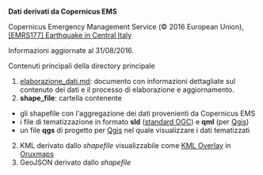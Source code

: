 **Dati derivati da Copernicus EMS**

Copernicus Emergency Management Service (© 2016 European Union), [[EMRS177] Earthquake in Central Italy](http://emergency.copernicus.eu/EMSR177)

Informazioni aggiornate al 31/08/2016.

Contenuti principali della directory principale

1. [elaborazione_dati.md](./elaborazione_dati.md): documento con informazioni dettagliate sul contenuto dei dati e il processo di elaborazione e aggiornamento.
1. **shape_file**: cartella contenente
  * gli shapefile con l'aggregazione dei dati provenienti da Copernicus EMS
  * i file di tematizzazione in formato __sld__ ([standard OGC](http://www.opengeospatial.org/standards/sld)) e __qml__ (per [Qgis](http://qgis.org))
  * un file __qgs__ di progetto per [Qgis](http://qgis.org) nel quale visualizzare i dati tematizzati
2. KML derivato dallo _shapefile_ visualizzabile come [KML Overlay](http://www.oruxmaps.com/oruxmapsmanual_it.pdf) in [Oruxmaps](http://www.oruxmaps.com/)
3. GeoJSON derivato dallo _shapefile_
